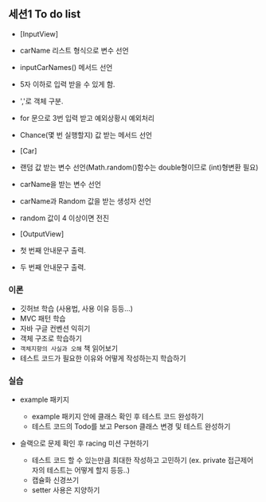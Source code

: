 ## 세션1 To do list

- [InputView]
- carName 리스트 형식으로 변수 선언
- inputCarNames() 메서드 선언
- 5자 이하로 입력 받을 수 있게 함.
- ','로 객체 구분.
- for 문으로 3번 입력 받고 예외상황시 예외처리
- Chance(몇 번 실행할지) 값 받는 메서드 선언

- [Car]
- 랜덤 값 받는 변수 선언(Math.random()함수는 double형이므로 (int)형변환 필요)
- carName을 받는 변수 선언
- carName과 Random 값을 받는 생성자 선언 
- random 값이 4 이상이면 전진

- [OutputView]
- 첫 번째 안내문구 출력.
- 두 번째 안내문구 출력.


### 이론

- 깃허브 학습 (사용법, 사용 이유 등등...)
- MVC 패턴 학습
- 자바 구글 컨벤션 익히기
- 객체 구조로 학습하기
- `객체지향의 사실과 오해` 책 읽어보기
- 테스트 코드가 필요한 이유와 어떻게 작성하는지 학습하기

### 실습

- example 패키지
    - example 패키지 안에 클래스 확인 후 테스트 코드 완성하기
    - 테스트 코드의 Todo를 보고 Person 클래스 변경 및 테스트 완성하기

- 슬랙으로 문제 확인 후 racing 미션 구현하기
    - 테스트 코드 할 수 있는만큼 최대한 작성하고 고민하기 (ex. private 접근제어자의 테스트는 어떻게 할지 등등..)
    - 캡슐화 신경쓰기
    - setter 사용은 지양하기
